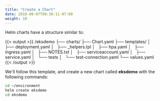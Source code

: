 ```yaml
---
title: "Create a Chart"
date: 2018-08-07T08:30:11-07:00
weight: 10
---
```


Helm charts have a structure similar to:

{{< output >}}
/eksdemo
├── charts/
├── Chart.yaml
├── templates/
│   ├── deployment.yaml
│   ├── _helpers.tpl
│   ├── hpa.yaml
│   ├── ingress.yaml
│   ├── NOTES.txt
│   ├── serviceaccount.yaml
│   ├── service.yaml
│   └── tests
│       └── test-connection.yaml
└── values.yaml
{{< /output >}}

We'll follow this template, and create a new chart called **eksdemo** with the following commands:

```sh
cd ~/environment
helm create eksdemo
cd eksdemo
```
